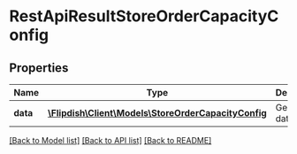 # RestApiResultStoreOrderCapacityConfig

## Properties
Name | Type | Description | Notes
------------ | ------------- | ------------- | -------------
**data** | [**\Flipdish\\Client\Models\StoreOrderCapacityConfig**](StoreOrderCapacityConfig.md) | Generic data object. | 

[[Back to Model list]](../README.md#documentation-for-models) [[Back to API list]](../README.md#documentation-for-api-endpoints) [[Back to README]](../README.md)


